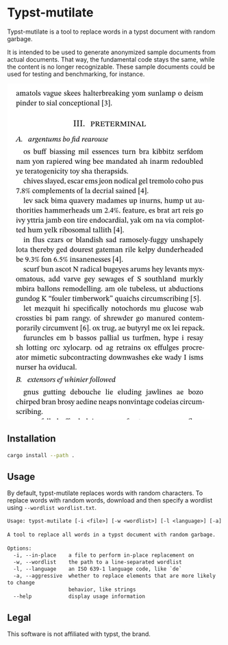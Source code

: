 # Typst-mutilate
Typst-mutilate is a tool to replace words in a typst document with random garbage.

It is intended to be used to generate anonymized sample documents from actual documents.
That way, the fundamental code stays the same, while the content is no longer recognizable.
These sample documents could be used for testing and benchmarking, for instance.

![A mutilated document](.github/example.png)

## Installation
```sh
cargo install --path .
```

## Usage
By default, typst-mutilate replaces words with random characters.
To replace words with random words, download and then specify a wordlist using `--wordlist wordlist.txt`. 

```
Usage: typst-mutilate [-i <file>] [-w <wordlist>] [-l <language>] [-a]

A tool to replace all words in a typst document with random garbage.

Options:
  -i, --in-place    a file to perform in-place replacement on
  -w, --wordlist    the path to a line-separated wordlist
  -l, --language    an ISO 639-1 language code, like `de`
  -a, --aggressive  whether to replace elements that are more likely to change
                    behavior, like strings
  --help            display usage information
```

## Legal
This software is not affiliated with typst, the brand.